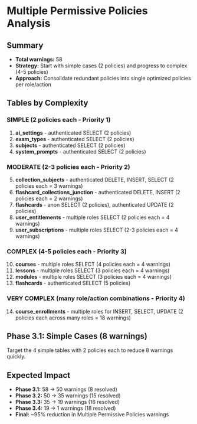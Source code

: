 # Multiple Permissive Policies Analysis

## Summary
- **Total warnings:** 58
- **Strategy:** Start with simple cases (2 policies) and progress to complex (4-5 policies)
- **Approach:** Consolidate redundant policies into single optimized policies per role/action

## Tables by Complexity

### SIMPLE (2 policies each - Priority 1)
1. **ai_settings** - authenticated SELECT (2 policies)
2. **exam_types** - authenticated SELECT (2 policies) 
3. **subjects** - authenticated SELECT (2 policies)
4. **system_prompts** - authenticated SELECT (2 policies)

### MODERATE (2-3 policies each - Priority 2)
5. **collection_subjects** - authenticated DELETE, INSERT, SELECT (2 policies each = 3 warnings)
6. **flashcard_collections_junction** - authenticated DELETE, INSERT (2 policies each = 2 warnings)
7. **flashcards** - anon SELECT (2 policies), authenticated UPDATE (2 policies)
8. **user_entitlements** - multiple roles SELECT (2 policies each = 4 warnings)
9. **user_subscriptions** - multiple roles SELECT (2-3 policies each = 4 warnings)

### COMPLEX (4-5 policies each - Priority 3)
10. **courses** - multiple roles SELECT (4 policies each = 4 warnings)
11. **lessons** - multiple roles SELECT (3 policies each = 4 warnings)
12. **modules** - multiple roles SELECT (3 policies each = 4 warnings)
13. **flashcards** - authenticated SELECT (5 policies)

### VERY COMPLEX (many role/action combinations - Priority 4)
14. **course_enrollments** - multiple roles for INSERT, SELECT, UPDATE (2 policies each across many roles = 18 warnings)

## Phase 3.1: Simple Cases (8 warnings)
Target the 4 simple tables with 2 policies each to reduce 8 warnings quickly.

## Expected Impact
- **Phase 3.1:** 58 → 50 warnings (8 resolved)
- **Phase 3.2:** 50 → 35 warnings (15 resolved) 
- **Phase 3.3:** 35 → 19 warnings (16 resolved)
- **Phase 3.4:** 19 → 1 warnings (18 resolved)
- **Final:** ~95% reduction in Multiple Permissive Policies warnings 